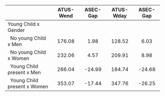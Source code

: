 
|                      |    ATUS-Wend |     ASEC-Gap |    ATUS-Wday |     ASEC-Gap |
| -------------------- | :----------: | :----------: | :----------: | :----------: |
| Young Child x Gender |              |              |              |              |
| &nbsp;&nbsp;No young Child x Men |       176.08 |         1.98 |       128.52 |         6.03 |
| &nbsp;&nbsp;No young Child x Women |       232.06 |         4.57 |       209.91 |         8.98 |
| &nbsp;&nbsp;Young Child present x Men |       266.04 |       -24.99 |       184.74 |       -24.68 |
| &nbsp;&nbsp;Young Child present x Women |       353.07 |       -17.44 |       347.76 |       -26.25 |

